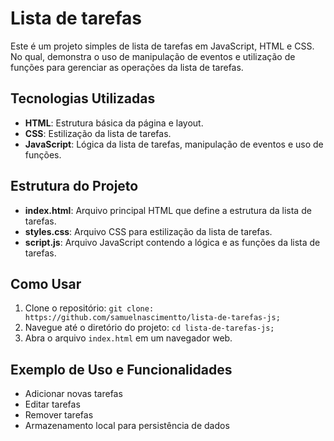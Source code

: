   <h1>Lista de tarefas</h1>

  <p>Este é um projeto simples de lista de tarefas em JavaScript, HTML e CSS. No qual, demonstra o uso de manipulação de eventos e utilização de funções para gerenciar as operações da lista de tarefas.</p>

  


  <h2>Tecnologias Utilizadas</h2>
    <ul>
        <li><strong>HTML</strong>: Estrutura básica da página e layout.</li>
        <li><strong>CSS</strong>: Estilização da lista de tarefas.</li>
        <li><strong>JavaScript</strong>: Lógica da lista de tarefas, manipulação de eventos e uso de funções.</li>
    </ul>

  <h2>Estrutura do Projeto</h2>
    <ul>
        <li><strong>index.html</strong>: Arquivo principal HTML que define a estrutura da lista de tarefas.</li>
        <li><strong>styles.css</strong>: Arquivo CSS para estilização da lista de tarefas.</li>
        <li><strong>script.js</strong>: Arquivo JavaScript contendo a lógica e as funções da lista de tarefas.</li>
    </ul>

  <h2>Como Usar</h2>
    <ol>
        <li>Clone o repositório: <code>git clone: https://github.com/samuelnascimentto/lista-de-tarefas-js;</code></li>
        <li>Navegue até o diretório do projeto: <code>cd lista-de-tarefas-js;</code></li>
        <li>Abra o arquivo <code>index.html</code> em um navegador web.</li>
    </ol>

  <h2>Exemplo de Uso e Funcionalidades</h2>
    <ul>
        <li>Adicionar novas tarefas</li>
        <li>Editar tarefas</li>
        <li>Remover tarefas</li>
        <li>Armazenamento local para persistência de dados</li>
    </ul>